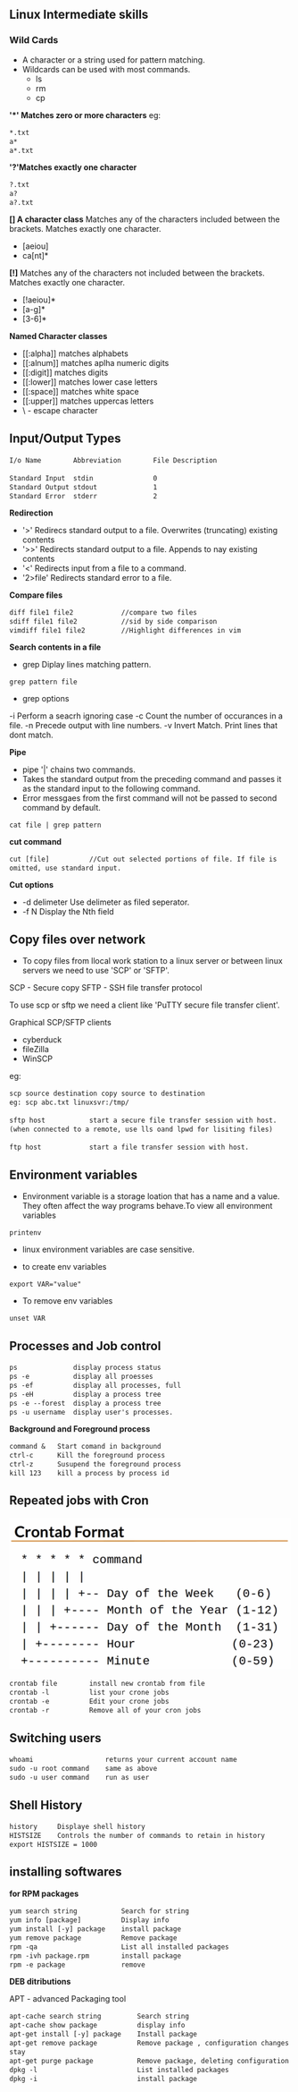 ## Linux Intermediate skills

### Wild Cards

* A character or a string used for pattern matching.
* Wildcards can be used with most commands.
    * ls
    * rm
    * cp

**'*' Matches zero or more characters**
eg:
```
*.txt
a*
a*.txt
```

**'?'Matches exactly one character**

```
?.txt
a?
a?.txt
```
 
**[] A character class**
Matches any of the characters included between the brackets. Matches exactly one character.

* [aeiou]
* ca[nt]*

**[!]**
Matches any of the characters not included between the brackets. Matches exactly one character.
* [!aeiou]*
* [a-g]*
* [3-6]*

**Named Character classes**

* [[:alpha]]  matches alphabets
* [[:alnum]]  matches aplha numeric digits
* [[:digit]]  matches digits
* [[:lower]]  matches lower case letters
* [[:space]]  matches white space
* [[:upper]]  matches uppercas letters
* \ - escape character

## Input/Output Types

```
I/o Name        Abbreviation        File Description

Standard Input  stdin               0
Standard Output stdout              1
Standard Error  stderr              2
```

**Redirection**

* '>' Redirecs standard output to a file. Overwrites (truncating) existing contents
* '>>' Redirects standard output to a file. Appends to nay existing contents
* '<' Redirects input from a file to a command.
* '2>file' Redirects standard error to a file.

**Compare files**

```
diff file1 file2            //compare two files
sdiff file1 file2           //sid by side comparison
vimdiff file1 file2         //Highlight differences in vim
```

**Search contents in a file**

* grep      Diplay lines matching pattern.

```
grep pattern file
```
* grep options

-i Perform a seacrh ignoring case
-c Count the number of occurances in a file.
-n Precede output with line numbers.
-v Invert Match. Print lines that dont match.

**Pipe**

* pipe '|' chains two commands.
* Takes the standard output from the preceding command and passes it as the standard input to the following command.
* Error messgaes from the first command will not be passed to second command by default.

```
cat file | grep pattern
```
**cut command**

```
cut [file]          //Cut out selected portions of file. If file is omitted, use standard input.
```
**Cut options**

* -d delimeter        Use delimeter as filed seperator.
* -f N                Display the Nth field

## Copy files over network

* To copy files from llocal work station to a linux server or between linux servers we need to use 'SCP' or 'SFTP'.

SCP - Secure copy
SFTP - SSH file transfer protocol

To use scp or sftp we need a client like 'PuTTY secure file transfer client'.

Graphical SCP/SFTP clients

* cyberduck
* fileZilla
* WinSCP

eg:
```
scp source destination copy source to destination
eg: scp abc.txt linuxsvr:/tmp/

sftp host           start a secure file transfer session with host. (when connected to a remote, use lls oand lpwd for lisiting files)

ftp host            start a file transfer session with host.
```

## Environment variables

*  Environment variable is a storage loation that has a name and a value. They often affect the way programs behave.To view all environment variables 

```
printenv
```

* linux environment variables are case sensitive.

* to create env variables 
```
export VAR="value"
```
* To remove env variables
```
unset VAR
```

## Processes and Job control
```
ps              display process status
ps -e           display all proesses
ps -ef          display all processes, full
ps -eH          display a process tree
ps -e --forest  display a process tree
ps -u username  display user's processes.   
 ```

**Background and Foreground process**

```
command &   Start comand in background
ctrl-c      Kill the foreground process
ctrl-z      Susupend the foreground process
kill 123    kill a process by process id
```
## Repeated jobs with Cron

![crone](/notes/img/crone.png?raw=true "Title")

```
crontab file        install new crontab from file
crontab -l          list your crone jobs
crontab -e          Edit your crone jobs
crontab -r          Remove all of your cron jobs
```
## Switching users 
```
whoami                  returns your current account name
sudo -u root command    same as above
sudo -u user command    run as user
```

## Shell History

```
history     Displaye shell history
HISTSIZE    Controls the number of commands to retain in history
export HISTSIZE = 1000
```

## installing softwares

**for RPM packages**
```
yum search string           Search for string
yum info [package]          Display info
yum install [-y] package    install package
yum remove package          Remove package
rpm -qa                     List all installed packages
rpm -ivh package.rpm        install package
rpm -e package              remove
```

**DEB ditributions**

APT - advanced Packaging tool
```
apt-cache search string         Search string
apt-cache show package          display info
apt-get install [-y] package    Install package
apt-get remove package          Remove package , configuration changes stay
apt-get purge package           Remove package, deleting configuration
dpkg -l                         List installed packages
dpkg -i                         install package














 











